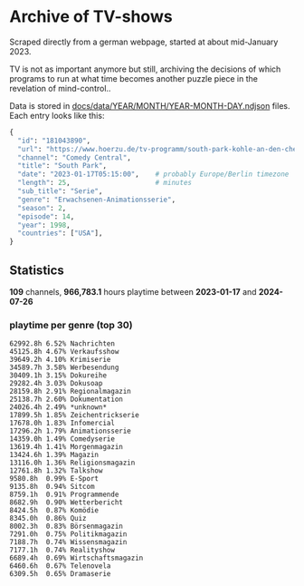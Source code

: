 # Archive of TV-shows

Scraped directly from a german webpage, started at about mid-January 2023.

TV is not as important anymore but still, archiving the decisions of which programs to run at what time
becomes another puzzle piece in the revelation of mind-control.. 

Data is stored in [docs/data/YEAR/MONTH/YEAR-MONTH-DAY.ndjson](docs/data/) files. 
Each entry looks like this:

```python
{
  "id": "181043890", 
  "url": "https://www.hoerzu.de/tv-programm/south-park-kohle-an-den-chefkoch/bid_181043890/", 
  "channel": "Comedy Central", 
  "title": "South Park", 
  "date": "2023-01-17T05:15:00",    # probably Europe/Berlin timezone 
  "length": 25,                     # minutes 
  "sub_title": "Serie", 
  "genre": "Erwachsenen-Animationsserie", 
  "season": 2, 
  "episode": 14, 
  "year": 1998, 
  "countries": ["USA"],
}
```

## Statistics

**109** channels, **966,783.1** hours playtime between **2023-01-17** and **2024-07-26**


### playtime per genre (top 30)

    62992.8h 6.52% Nachrichten
    45125.8h 4.67% Verkaufsshow
    39649.2h 4.10% Krimiserie
    34589.7h 3.58% Werbesendung
    30409.1h 3.15% Dokureihe
    29282.4h 3.03% Dokusoap
    28159.8h 2.91% Regionalmagazin
    25138.7h 2.60% Dokumentation
    24026.4h 2.49% *unknown*
    17899.5h 1.85% Zeichentrickserie
    17678.0h 1.83% Infomercial
    17296.2h 1.79% Animationsserie
    14359.0h 1.49% Comedyserie
    13619.4h 1.41% Morgenmagazin
    13424.6h 1.39% Magazin
    13116.0h 1.36% Religionsmagazin
    12761.8h 1.32% Talkshow
    9580.8h  0.99% E-Sport
    9135.8h  0.94% Sitcom
    8759.1h  0.91% Programmende
    8682.9h  0.90% Wetterbericht
    8424.5h  0.87% Komödie
    8345.0h  0.86% Quiz
    8002.3h  0.83% Börsenmagazin
    7291.0h  0.75% Politikmagazin
    7188.7h  0.74% Wissensmagazin
    7177.1h  0.74% Realityshow
    6689.4h  0.69% Wirtschaftsmagazin
    6460.6h  0.67% Telenovela
    6309.5h  0.65% Dramaserie
